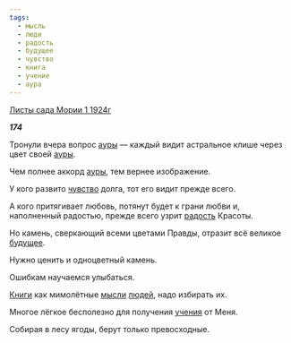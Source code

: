 ```yaml
---
tags:
  - мысль
  - люди
  - радость
  - будущее
  - чувство
  - книга
  - учение
  - аура
---
```

[Листы сада Мории 1 1924г](https://127.0.0.1:4002/agni/1924)

___174___

Тронули вчера вопрос [ауры](../../../tags/#аура) — каждый видит астральное клише через цвет своей [ауры](../../../tags/#аура).   

Чем полнее аккорд [ауры](../../../tags/#аура), тем вернее изображение.   

У кого развито [чувство](../../../tags/#чувство) долга, тот его видит прежде всего.   

А кого притягивает любовь, потянут будет к грани любви и, наполненный радостью, прежде всего узрит [радость](../../../tags/#радость) Красоты.   

Но камень, сверкающий всеми цветами Правды, отразит всё великое [будущее](../../../tags/#будущее).   

Нужно ценить и одноцветный камень.   

Ошибкам научаемся улыбаться.   

[Книги](../../../tags/#книга) как мимолётные [мысли](../../../tags/#мысль) [людей](../../../tags/#люди), надо избирать их.   

Многое лёгкое бесполезно для получения [учения](../../../tags/#учение) от Меня.   

Собирая в лесу ягоды, берут только превосходные.   

